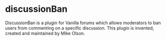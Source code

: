 # discussionBan

DiscussionBan is a plugin for Vanilla forums which allows moderators to ban users from commenting on a specific discussion. This plugin is invented, created and maintained by Mike Olson.
